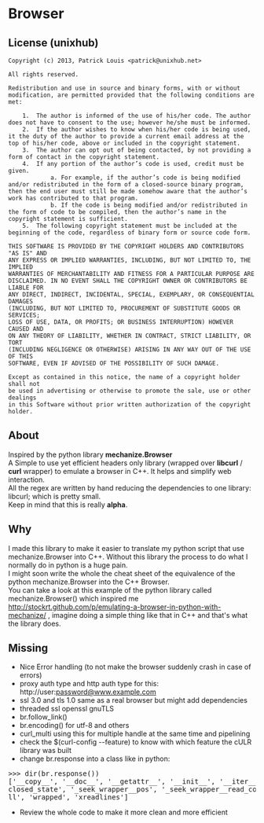 Browser
=======

License (unixhub)
-----------------

    Copyright (c) 2013, Patrick Louis <patrick@unixhub.net>

    All rights reserved.

    Redistribution and use in source and binary forms, with or without
    modification, are permitted provided that the following conditions are met:

        1.  The author is informed of the use of his/her code. The author does not have to consent to the use; however he/she must be informed.
        2.  If the author wishes to know when his/her code is being used, it the duty of the author to provide a current email address at the top of his/her code, above or included in the copyright statement.
        3.  The author can opt out of being contacted, by not providing a form of contact in the copyright statement.
        4.  If any portion of the author’s code is used, credit must be given.
                a. For example, if the author’s code is being modified and/or redistributed in the form of a closed-source binary program, then the end user must still be made somehow aware that the author’s work has contributed to that program.
                b. If the code is being modified and/or redistributed in the form of code to be compiled, then the author’s name in the copyright statement is sufficient.
        5.  The following copyright statement must be included at the beginning of the code, regardless of binary form or source code form.

    THIS SOFTWARE IS PROVIDED BY THE COPYRIGHT HOLDERS AND CONTRIBUTORS "AS IS" AND
    ANY EXPRESS OR IMPLIED WARRANTIES, INCLUDING, BUT NOT LIMITED TO, THE IMPLIED
    WARRANTIES OF MERCHANTABILITY AND FITNESS FOR A PARTICULAR PURPOSE ARE
    DISCLAIMED. IN NO EVENT SHALL THE COPYRIGHT OWNER OR CONTRIBUTORS BE LIABLE FOR
    ANY DIRECT, INDIRECT, INCIDENTAL, SPECIAL, EXEMPLARY, OR CONSEQUENTIAL DAMAGES
    (INCLUDING, BUT NOT LIMITED TO, PROCUREMENT OF SUBSTITUTE GOODS OR SERVICES;
    LOSS OF USE, DATA, OR PROFITS; OR BUSINESS INTERRUPTION) HOWEVER CAUSED AND
    ON ANY THEORY OF LIABILITY, WHETHER IN CONTRACT, STRICT LIABILITY, OR TORT
    (INCLUDING NEGLIGENCE OR OTHERWISE) ARISING IN ANY WAY OUT OF THE USE OF THIS
    SOFTWARE, EVEN IF ADVISED OF THE POSSIBILITY OF SUCH DAMAGE.

    Except as contained in this notice, the name of a copyright holder shall not
    be used in advertising or otherwise to promote the sale, use or other dealings
    in this Software without prior written authorization of the copyright holder.

About
-----

Inspired by the python library **mechanize.Browser** <br>
A Simple to use yet efficient headers only library (wrapped over **libcurl** / **curl** wrapper) to emulate a browser in C++.
It helps and simplify web interaction. <br>
All the regex are written by hand reducing the dependencies to one library: libcurl; which is pretty small. <br>
Keep in mind that this is really **alpha**. <br>

Why
---

I made this library to make it easier to translate my python script that use mechanize.Browser into C++. Without this library the process to do what I normally do in python is a huge pain. <br>
I might soon write the whole the cheat sheet of the equivalence of the python mechanize.Browser into the C++ Browser. <br>
You can take a look at this example of the python library called mechanize.Browser() which inspired me http://stockrt.github.com/p/emulating-a-browser-in-python-with-mechanize/ , imagine doing a simple thing like that in C++ and that's what the library does. <br>

Missing
-------

* Nice Error handling (to not make the browser suddenly crash in case of errors)
* proxy auth type and http auth type for this: http://user:password@www.example.com
* ssl 3.0 and tls 1.0 same as a real browser but might add dependencies
* threaded ssl openssl gnuTLS
* br.follow_link()
* br.encoding() for utf-8 and others
* curl_multi   using this for multiple handle at the same time and pipelining
* check the $(curl-config --feature) to know with which feature the cULR library was built
* change br.response into a class like in python: <br>
<pre>
>>> dir(br.response())
['__copy__', '__doc__', '__getattr__', '__init__', '__iter__', '__module__', '__repr__', '__setattr__', '_headers', '_seek_wrapper__cache', '_seek_wrapper__have_readline', '_seek_wrapper__is_
closed_state', '_seek_wrapper__pos', '_seek_wrapper__read_complete_state', 'close', 'get_data', 'geturl', 'info', 'invariant', 'next', 'read', 'readline', 'readlines', 'seek', 'set_data', 'te
ll', 'wrapped', 'xreadlines']</pre>
* Review the whole code to make it more clean and more efficient

